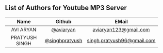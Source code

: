 ## List of Authors for Youtube MP3 Server

| Name | Github | EMail |
|:----:|:------:|:-----:|
| AVI ARYAN | [@aviaryan](https://github.com/aviaryan) | aviaryan123@gmail.com |
| PRATYUSH SINGH | [@singhpratyush](https://github.com/singhpratyush) | singh.pratyush96@gmail.com|
